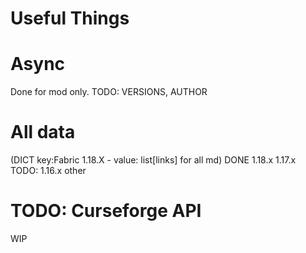 # Useful Things

# Async
Done for mod only.
TODO: VERSIONS, AUTHOR
# All data 
(DICT key:Fabric 1.18.X - value: list[links] for all md)
DONE 1.18.x 1.17.x 
TODO: 1.16.x other
# TODO: Curseforge API
WIP
